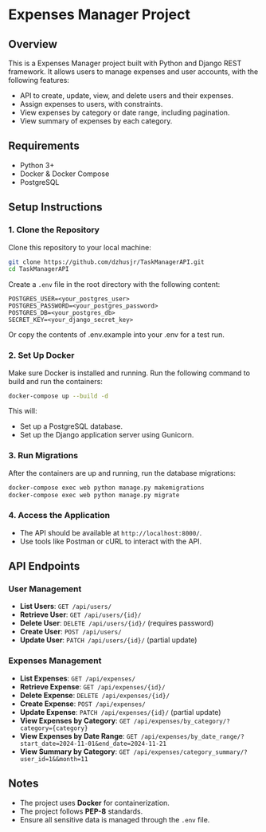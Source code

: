 # Expenses Manager Project

## Overview
This is a Expenses Manager project built with Python and Django REST framework. It allows users to manage expenses and user accounts, with the following features:
- API to create, update, view, and delete users and their expenses.
- Assign expenses to users, with constraints.
- View expenses by category or date range, including pagination.
- View summary of expenses by each category.

## Requirements
- Python 3+
- Docker & Docker Compose
- PostgreSQL

## Setup Instructions

### 1. Clone the Repository
Clone this repository to your local machine:

```bash
git clone https://github.com/dzhusjr/TaskManagerAPI.git
cd TaskManagerAPI
```
Create a `.env` file in the root directory with the following content:

```
POSTGRES_USER=<your_postgres_user>
POSTGRES_PASSWORD=<your_postgres_password>
POSTGRES_DB=<your_postgres_db>
SECRET_KEY=<your_django_secret_key>
```
Or copy the contents of .env.example into your .env for a test run.

### 2. Set Up Docker
Make sure Docker is installed and running. Run the following command to build and run the containers:

```bash
docker-compose up --build -d
```

This will:
- Set up a PostgreSQL database.
- Set up the Django application server using Gunicorn.

### 3. Run Migrations
After the containers are up and running, run the database migrations:

```bash
docker-compose exec web python manage.py makemigrations
docker-compose exec web python manage.py migrate
```

### 4. Access the Application
- The API should be available at `http://localhost:8000/`.
- Use tools like Postman or cURL to interact with the API.

## API Endpoints
### User Management
- **List Users**: `GET /api/users/`
- **Retrieve User**: `GET /api/users/{id}/`
- **Delete User**: `DELETE /api/users/{id}/` (requires password)
- **Create User**: `POST /api/users/`
- **Update User**: `PATCH /api/users/{id}/` (partial update)

### Expenses Management
- **List Expenses**: `GET /api/expenses/`
- **Retrieve Expense**: `GET /api/expenses/{id}/`
- **Delete Expense**: `DELETE /api/expenses/{id}/`
- **Create Expense**: `POST /api/expenses/`
- **Update Expense**: `PATCH /api/expenses/{id}/` (partial update)
- **View Expenses by Category**: `GET /api/expenses/by_category/?category={category}`
- **View Expenses by Date Range**: `GET /api/expenses/by_date_range/?start_date=2024-11-01&end_date=2024-11-21`
- **View Summary by Category**: `GET /api/expenses/category_summary/?user_id=1&&month=11`

## Notes
- The project uses **Docker** for containerization.
- The project follows **PEP-8** standards.
- Ensure all sensitive data is managed through the `.env` file.
